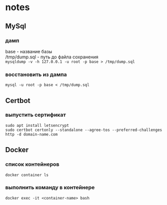 # notes

## MySql

### дамп  
base - название базы  
/tmp/dump.sql - путь до файла сохранения  
`mysqldump -v -h 127.0.0.1 -u root -p base > /tmp/dump.sql`
  
### восстановить из дампа
`mysql -u root -p base < /tmp/dump.sql`

## Certbot

### выпустить сертификат
`sudo apt install letsencrypt`  
`sudo certbot certonly --standalone --agree-tos --preferred-challenges http -d domain-name.com`

## Docker

### список контейнеров
`docker container ls`

### выполнить команду в контейнере

`docker exec -it <container-name> bash`
